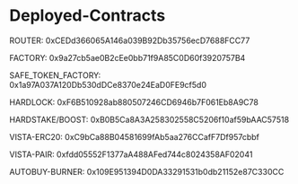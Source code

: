 # Deployed-Contracts
ROUTER: 0xCEDd366065A146a039B92Db35756ecD7688FCC77

FACTORY: 0x9a27cb5ae0B2cEe0bb71f9A85C0D60f3920757B4

SAFE_TOKEN_FACTORY: 0x1a97A037A120Db530dDCe8370e24EaD0FE9cf5d0

HARDLOCK: 0xF6B510928ab880507246CD6946b7F061Eb8A9C78

HARDSTAKE/BOOST: 0xB0B5Ca8A3A258302558C5206f10af59bAAC57518

VISTA-ERC20: 0xC9bCa88B04581699fAb5aa276CCafF7Df957cbbf

VISTA-PAIR: 0xfdd05552F1377aA488AFed744c8024358AF02041

AUTOBUY-BURNER: 0x109E951394D0DA33291531b0db21152e87C330CC
